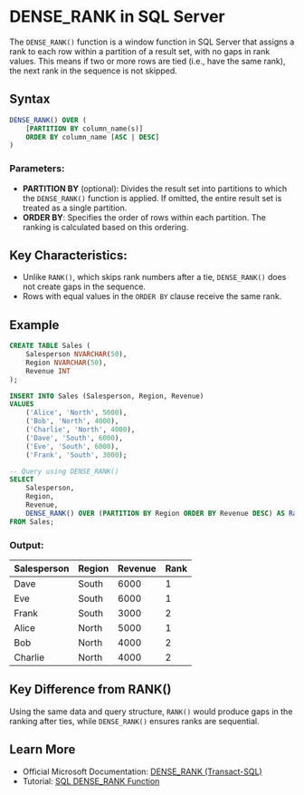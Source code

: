 # DENSE_RANK in SQL Server

The `DENSE_RANK()` function is a window function in SQL Server that assigns a rank to each row within a partition of a result set, with no gaps in rank values. This means if two or more rows are tied (i.e., have the same rank), the next rank in the sequence is not skipped.

## Syntax
```sql
DENSE_RANK() OVER (
    [PARTITION BY column_name(s)]
    ORDER BY column_name [ASC | DESC]
)
```

### Parameters:
- **PARTITION BY** (optional): Divides the result set into partitions to which the `DENSE_RANK()` function is applied. If omitted, the entire result set is treated as a single partition.
- **ORDER BY**: Specifies the order of rows within each partition. The ranking is calculated based on this ordering.

## Key Characteristics:
- Unlike `RANK()`, which skips rank numbers after a tie, `DENSE_RANK()` does not create gaps in the sequence.
- Rows with equal values in the `ORDER BY` clause receive the same rank.

## Example
```sql
CREATE TABLE Sales (
    Salesperson NVARCHAR(50),
    Region NVARCHAR(50),
    Revenue INT
);

INSERT INTO Sales (Salesperson, Region, Revenue)
VALUES
    ('Alice', 'North', 5000),
    ('Bob', 'North', 4000),
    ('Charlie', 'North', 4000),
    ('Dave', 'South', 6000),
    ('Eve', 'South', 6000),
    ('Frank', 'South', 3000);

-- Query using DENSE_RANK()
SELECT 
    Salesperson, 
    Region, 
    Revenue,
    DENSE_RANK() OVER (PARTITION BY Region ORDER BY Revenue DESC) AS Rank
FROM Sales;
```

### Output:
| Salesperson | Region | Revenue | Rank |
|-------------|--------|---------|------|
| Dave        | South  | 6000    | 1    |
| Eve         | South  | 6000    | 1    |
| Frank       | South  | 3000    | 2    |
| Alice       | North  | 5000    | 1    |
| Bob         | North  | 4000    | 2    |
| Charlie     | North  | 4000    | 2    |

## Key Difference from RANK()
Using the same data and query structure, `RANK()` would produce gaps in the ranking after ties, while `DENSE_RANK()` ensures ranks are sequential.

## Learn More
- Official Microsoft Documentation: [DENSE_RANK (Transact-SQL)](https://learn.microsoft.com/en-us/sql/t-sql/functions/dense-rank-transact-sql?view=sql-server-ver16)
- Tutorial: [SQL DENSE_RANK Function](https://www.sqltutorial.org/sql-window-functions/sql-dense_rank/)
